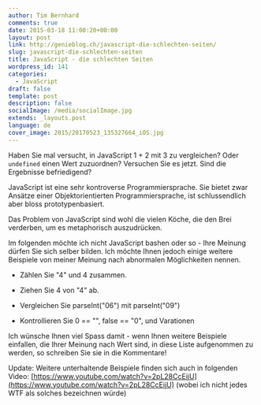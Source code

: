 ```yaml
---
author: Tim Bernhard
comments: true
date: 2015-03-18 11:00:20+00:00
layout: post
link: http://genieblog.ch/javascript-die-schlechten-seiten/
slug: javascript-die-schlechten-seiten
title: JavaScript - die schlechten Seiten
wordpress_id: 141
categories:
  - JavaScript
draft: false
template: post
description: false
socialImage: /media/socialImage.jpg
extends: _layouts.post
language: de
cover_image: 2015/20170523_135327664_iOS.jpg
---
```


Haben Sie mal versucht, in JavaScript 1 + 2 mit 3 zu vergleichen? Oder `undefined` einen Wert zuzuordnen?
Versuchen Sie es jetzt. Sind die Ergebnisse befriedigend?

JavaScript ist eine sehr kontroverse Programmiersprache. Sie bietet zwar Ansätze einer Objektorientierten Programmiersprache, ist schlussendlich aber bloss prototypenbasiert.

Das Problem von JavaScript sind wohl die vielen Köche, die den Brei verderben, um es metaphorisch auszudrücken.

Im folgenden möchte ich nicht JavaScript bashen oder so - Ihre Meinung dürfen Sie sich selber bilden. Ich möchte Ihnen jedoch einige weitere Beispiele von meiner Meinung nach abnormalen Möglichkeiten nennen.

  * Zählen Sie "4" und 4 zusammen.

  * Ziehen Sie 4 von "4" ab.

  * Vergleichen Sie parseInt("06") mit parseInt("09")

  * Kontrollieren Sie 0 == "", false == "0", und Varationen

Ich wünsche Ihnen viel Spass damit - wenn Ihnen weitere Beispiele einfallen, die Ihrer Meinung nach Wert sind, in diese Liste aufgenommen zu werden, so schreiben Sie sie in die Kommentare!

Update:
Weitere unterhaltende Beispiele finden sich auch in folgenden Video: [https://www.youtube.com/watch?v=2pL28CcEijU](https://www.youtube.com/watch?v=2pL28CcEijU) (wobei ich nicht jedes WTF als solches bezeichnen würde)
